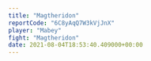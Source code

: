 ```yaml
---
title: "Magtheridon"
reportCode: "6C8yAqQ7W3kVjJnX"
player: "Mabey"
fight: "Magtheridon"
date: 2021-08-04T18:53:40.409000+00:00
---
```

